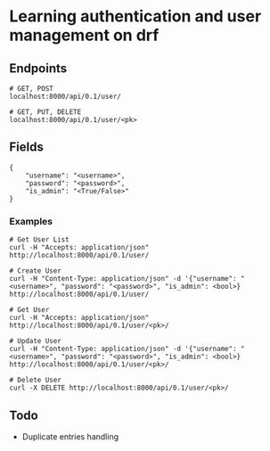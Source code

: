 # Learning authentication and user management on drf


## Endpoints

    # GET, POST
    localhost:8000/api/0.1/user/
    
    # GET, PUT, DELETE
    localhost:8000/api/0.1/user/<pk>

## Fields

    {
        "username": "<username>",
        "password": "<password>",
        "is_admin": "<True/False>"
    }


### Examples

    # Get User List
    curl -H "Accepts: application/json" http://localhost:8000/api/0.1/user/
    
    # Create User
    curl -H "Content-Type: application/json" -d '{"username": "<username>", "password": "<password>", "is_admin": <bool>} http://localhost:8000/api/0.1/user/

    # Get User
    curl -H "Accepts: application/json" http://localhost:8000/api/0.1/user/<pk>/

    # Update User
    curl -H "Content-Type: application/json" -d '{"username": "<username>", "password": "<password>", "is_admin": <bool>} http://localhost:8000/api/0.1/user/<pk>/

    # Delete User
    curl -X DELETE http://localhost:8000/api/0.1/user/<pk>/


## Todo

- Duplicate entries handling